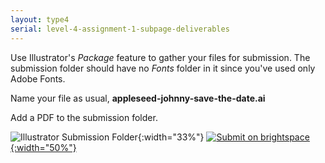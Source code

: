 ```yaml
---
layout: type4
serial: level-4-assignment-1-subpage-deliverables
---
```

Use Illustrator's *Package* feature to gather your files for submission. The submission folder should have no *Fonts* folder in it since you've used only Adobe Fonts.

Name your file as usual, **appleseed-johnny-save-the-date.ai**

Add a PDF to the submission folder.

![Illustrator Submission Folder]({{site.url}}/svg/submission-folder-ai.svg){:width="33%"}
<a href="https://brightspace.algonquincollege.com/d2l/lms/dropbox/user/folder_submit_files.d2l?db=414028&grpid=0&isprv=0&bp=0&ou=448664" title="Submit on Brightspace" target="_blank">![Submit on brightspace]({{site.url}}/svg/button-submit-brightspace.svg){:width="50%"}</a>